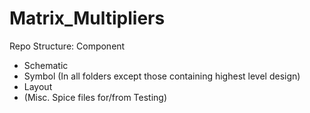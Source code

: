 # Matrix_Multipliers
Repo Structure:
Component
  - Schematic
  - Symbol (In all folders except those containing highest level design)
  - Layout
  - (Misc. Spice files for/from Testing)
